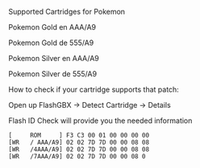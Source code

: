 Supported Cartridges for Pokemon

Pokemon Gold en
AAA/A9

Pokemon Gold de
555/A9

Pokemon Silver en
AAA/A9

Pokemon Silver de
555/A9

How to check if your cartridge supports that patch:

Open up FlashGBX -> Detect Cartridge -> Details

Flash ID Check will provide you the needed information
```
[     ROM     ] F3 C3 00 01 00 00 00 00 
[WR   / AAA/A9] 02 02 7D 7D 00 00 08 08 
[WR   /4AAA/A9] 02 02 7D 7D 00 00 08 08 
[WR   /7AAA/A9] 02 02 7D 7D 00 00 08 0
```